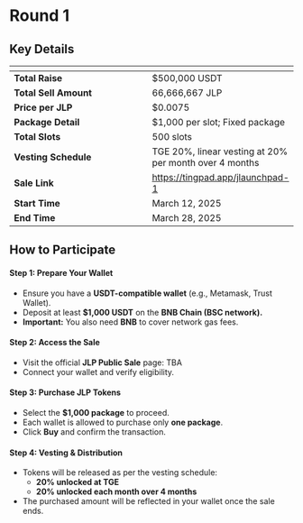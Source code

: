 # Round 1

## **Key Details**

<table data-header-hidden><thead><tr><th width="267"></th><th></th></tr></thead><tbody><tr><td><strong>Total Raise</strong></td><td>$500,000 USDT</td></tr><tr><td><strong>Total Sell Amount</strong></td><td>66,666,667 JLP</td></tr><tr><td><strong>Price per JLP</strong></td><td>$0.0075</td></tr><tr><td><strong>Package Detail</strong></td><td>$1,000 per slot; Fixed package</td></tr><tr><td><strong>Total Slots</strong></td><td>500 slots</td></tr><tr><td><strong>Vesting Schedule</strong></td><td>TGE 20%, linear vesting at 20% per month over 4 months</td></tr><tr><td><strong>Sale Link</strong></td><td><a href="https://tingpad.app/jlaunchpad-1">https://tingpad.app/jlaunchpad-1</a></td></tr><tr><td><strong>Start Time</strong></td><td>March 12, 2025</td></tr><tr><td><strong>End Time</strong></td><td>March 28, 2025</td></tr></tbody></table>

## **How to Participate**

#### **Step 1: Prepare Your Wallet**

* Ensure you have a **USDT-compatible wallet** (e.g., Metamask, Trust Wallet).
* Deposit at least **$1,000 USDT** on the **BNB Chain (BSC network).**
* **Important:** You also need **BNB** to cover network gas fees.

#### **Step 2: Access the Sale**

* Visit the official **JLP Public Sale** page: TBA
* Connect your wallet and verify eligibility.

#### **Step 3: Purchase JLP Tokens**

* Select the **$1,000 package** to proceed.
* Each wallet is allowed to purchase only **one package**.
* Click **Buy** and confirm the transaction.

#### **Step 4: Vesting & Distribution**

* Tokens will be released as per the vesting schedule:
  * **20% unlocked at TGE**
  * **20% unlocked each month over 4 months**
* The purchased amount will be reflected in your wallet once the sale ends.
